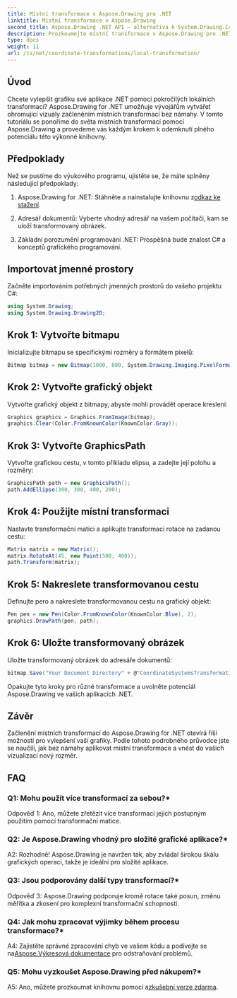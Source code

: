```yaml
---
title: Místní transformace v Aspose.Drawing pro .NET
linktitle: Místní transformace v Aspose.Drawing
second_title: Aspose.Drawing .NET API – alternativa k System.Drawing.Common
description: Prozkoumejte místní transformace v Aspose.Drawing pro .NET. Zvyšte grafiku pomocí snadno použitelných kroků.
type: docs
weight: 11
url: /cs/net/coordinate-transformations/local-transformation/
---
```

## Úvod

Chcete vylepšit grafiku své aplikace .NET pomocí pokročilých lokálních transformací? Aspose.Drawing for .NET umožňuje vývojářům vytvářet ohromující vizuály začleněním místních transformací bez námahy. V tomto tutoriálu se ponoříme do světa místních transformací pomocí Aspose.Drawing a provedeme vás každým krokem k odemknutí plného potenciálu této výkonné knihovny.

## Předpoklady

Než se pustíme do výukového programu, ujistěte se, že máte splněny následující předpoklady:

1.  Aspose.Drawing for .NET: Stáhněte a nainstalujte knihovnu z[odkaz ke stažení](https://releases.aspose.com/drawing/net/).

2. Adresář dokumentů: Vyberte vhodný adresář na vašem počítači, kam se uloží transformovaný obrázek.

3. Základní porozumění programování .NET: Prospěšná bude znalost C# a konceptů grafického programování.

## Importovat jmenné prostory

Začněte importováním potřebných jmenných prostorů do vašeho projektu C#:

```csharp
using System.Drawing;
using System.Drawing.Drawing2D;
```

## Krok 1: Vytvořte bitmapu

Inicializujte bitmapu se specifickými rozměry a formátem pixelů:

```csharp
Bitmap bitmap = new Bitmap(1000, 800, System.Drawing.Imaging.PixelFormat.Format32bppPArgb);
```

## Krok 2: Vytvořte grafický objekt

Vytvořte grafický objekt z bitmapy, abyste mohli provádět operace kreslení:

```csharp
Graphics graphics = Graphics.FromImage(bitmap);
graphics.Clear(Color.FromKnownColor(KnownColor.Gray));
```

## Krok 3: Vytvořte GraphicsPath

Vytvořte grafickou cestu, v tomto příkladu elipsu, a zadejte její polohu a rozměry:

```csharp
GraphicsPath path = new GraphicsPath();
path.AddEllipse(300, 300, 400, 200);
```

## Krok 4: Použijte místní transformaci

Nastavte transformační matici a aplikujte transformaci rotace na zadanou cestu:

```csharp
Matrix matrix = new Matrix();
matrix.RotateAt(45, new Point(500, 400));
path.Transform(matrix);
```

## Krok 5: Nakreslete transformovanou cestu

Definujte pero a nakreslete transformovanou cestu na grafický objekt:

```csharp
Pen pen = new Pen(Color.FromKnownColor(KnownColor.Blue), 2);
graphics.DrawPath(pen, path);
```

## Krok 6: Uložte transformovaný obrázek

Uložte transformovaný obrázek do adresáře dokumentů:

```csharp
bitmap.Save("Your Document Directory" + @"CoordinateSystemsTransformations\LocalTransformation_out.png");
```

Opakujte tyto kroky pro různé transformace a uvolněte potenciál Aspose.Drawing ve vašich aplikacích .NET.

## Závěr

Začlenění místních transformací do Aspose.Drawing for .NET otevírá říši možností pro vylepšení vaší grafiky. Podle tohoto podrobného průvodce jste se naučili, jak bez námahy aplikovat místní transformace a vnést do vašich vizualizací nový rozměr.


## FAQ

### Q1: Mohu použít více transformací za sebou?*

Odpověď 1: Ano, můžete zřetězit více transformací jejich postupným použitím pomocí transformační matice.

### Q2: Je Aspose.Drawing vhodný pro složité grafické aplikace?*

A2: Rozhodně! Aspose.Drawing je navržen tak, aby zvládal širokou škálu grafických operací, takže je ideální pro složité aplikace.

### Q3: Jsou podporovány další typy transformací?*

Odpověď 3: Aspose.Drawing podporuje kromě rotace také posun, změnu měřítka a zkosení pro komplexní transformační schopnosti.

### Q4: Jak mohu zpracovat výjimky během procesu transformace?*

 A4: Zajistěte správné zpracování chyb ve vašem kódu a podívejte se na[Aspose.Výkresová dokumentace](https://reference.aspose.com/drawing/net/) pro odstraňování problémů.

### Q5: Mohu vyzkoušet Aspose.Drawing před nákupem?*

 A5: Ano, můžete prozkoumat knihovnu pomocí a[zkušební verze zdarma](https://releases.aspose.com/).